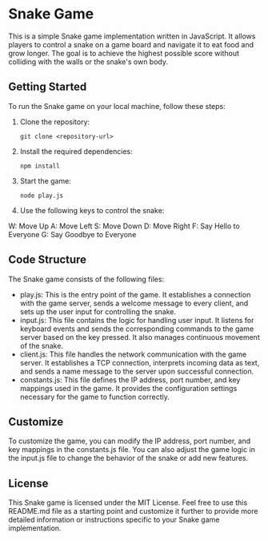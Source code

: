 # Snake Game

This is a simple Snake game implementation written in JavaScript. It allows players to control a snake on a game board and navigate it to eat food and grow longer. The goal is to achieve the highest possible score without colliding with the walls or the snake's own body.

## Getting Started

To run the Snake game on your local machine, follow these steps:

1. Clone the repository:

   ```shell
   git clone <repository-url>

2. Install the required dependencies:

   ```shell
   npm install

3. Start the game:

   ```shell
   node play.js

4. Use the following keys to control the snake:

  W: Move Up
  A: Move Left
  S: Move Down
  D: Move Right
  F: Say Hello to Everyone
  G: Say Goodbye to Everyone

## Code Structure
The Snake game consists of the following files:

- play.js: This is the entry point of the game. It establishes a connection with the game server, sends a welcome message to every client, and sets up the user input for controlling the snake.
- input.js: This file contains the logic for handling user input. It listens for keyboard events and sends the corresponding commands to the game server based on the key pressed. It also manages continuous movement of the snake.
- client.js: This file handles the network communication with the game server. It establishes a TCP connection, interprets incoming data as text, and sends a name message to the server upon successful connection.
- constants.js: This file defines the IP address, port number, and key mappings used in the game. It provides the configuration settings necessary for the game to function correctly.

## Customize
To customize the game, you can modify the IP address, port number, and key mappings in the constants.js file. You can also adjust the game logic in the input.js file to change the behavior of the snake or add new features.

## License
This Snake game is licensed under the MIT License.
Feel free to use this README.md file as a starting point and customize it further to provide more detailed information or instructions specific to your Snake game implementation.
